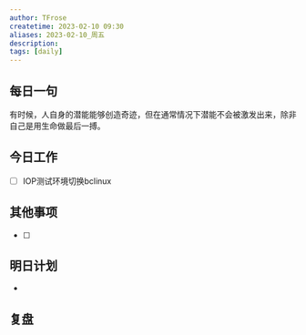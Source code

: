 ```yaml
---
author: TFrose
createtime: 2023-02-10 09:30
aliases: 2023-02-10_周五
description:
tags: [daily]
---
```


## 每日一句
有时候，人自身的潜能能够创造奇迹，但在通常情况下潜能不会被激发出来，除非自己是用生命做最后一搏。

## 今日工作
- [ ] IOP测试环境切换bclinux

## 其他事项
- [ ] 

## 明日计划
- 

## 复盘

